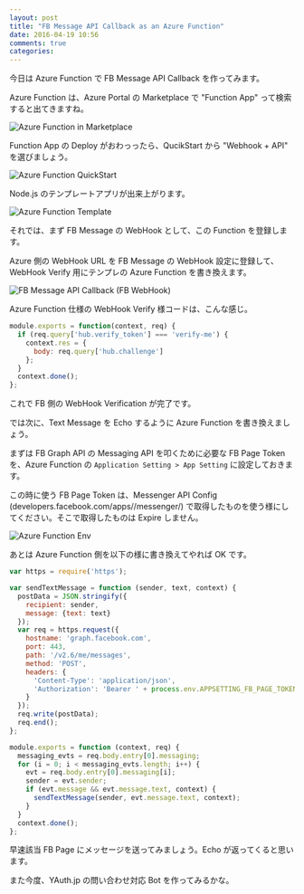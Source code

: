 ```yaml
---
layout: post
title: "FB Message API Callback as an Azure Function"
date: 2016-04-19 10:56
comments: true
categories:
---
```


今日は Azure Function で FB Message API Callback を作ってみます。

Azure Function は、Azure Portal の Marketplace で "Function App" って検索すると出てきますね。

![Azure Function in Marketplace](/images/posts/azure/azure-function-in-marketplace.png)

Function App の Deploy がおわっったら、QucikStart から "Webhook + API" を選びましょう。

![Azure Function QuickStart](/images/posts/azure/azure-function-quickstart.png)

Node.js のテンプレートアプリが出来上がります。

![Azure Function Template](/images/posts/azure/azure-function-template.png)

それでは、まず FB Message の WebHook として、この Function を登録します。

<!-- more -->

Azure 側の WebHook URL を FB Message の WebHook 設定に登録して、WebHook Verify 用にテンプレの Azure Function を書き換えます。

![FB Message API Callback (FB WebHook)](/images/posts/azure/fb-message-callback.png)

Azure Function 仕様の WebHook Verify 様コードは、こんな感じ。

```js
module.exports = function(context, req) {
  if (req.query['hub.verify_token'] === 'verify-me') {
    context.res = {
      body: req.query['hub.challenge']
    };
  }
  context.done();
};
```

これで FB 側の WebHook Verification が完了です。

では次に、Text Message を Echo するように Azure Function を書き換えましょう。

まずは FB Graph API の Messaging API を叩くために必要な FB Page Token を、Azure Function の `Application Setting > App Setting` に設定しておきます。

この時に使う FB Page Token は、Messenger API Config (developers.facebook.com/apps/<YOUR-APP-ID>/messenger/) で取得したものを使う様にしてください。そこで取得したものは Expire しません。

![Azure Function Env](/images/posts/azure/azure-function-env.png)

あとは Azure Function 側を以下の様に書き換えてやれば OK です。

```js
var https = require('https');

var sendTextMessage = function (sender, text, context) {
  postData = JSON.stringify({
    recipient: sender,
    message: {text: text}
  });
  var req = https.request({
    hostname: 'graph.facebook.com',
    port: 443,
    path: '/v2.6/me/messages',
    method: 'POST',
    headers: {
      'Content-Type': 'application/json',
      'Authorization': 'Bearer ' + process.env.APPSETTING_FB_PAGE_TOKEN
    }
  });
  req.write(postData);
  req.end();
};

module.exports = function (context, req) {
  messaging_evts = req.body.entry[0].messaging;
  for (i = 0; i < messaging_evts.length; i++) {
    evt = req.body.entry[0].messaging[i];
    sender = evt.sender;
    if (evt.message && evt.message.text, context) {
      sendTextMessage(sender, evt.message.text, context);
    }
  }
  context.done();
};
```

早速該当 FB Page にメッセージを送ってみましょう。Echo が返ってくると思います。

また今度、YAuth.jp の問い合わせ対応 Bot を作ってみるかな。